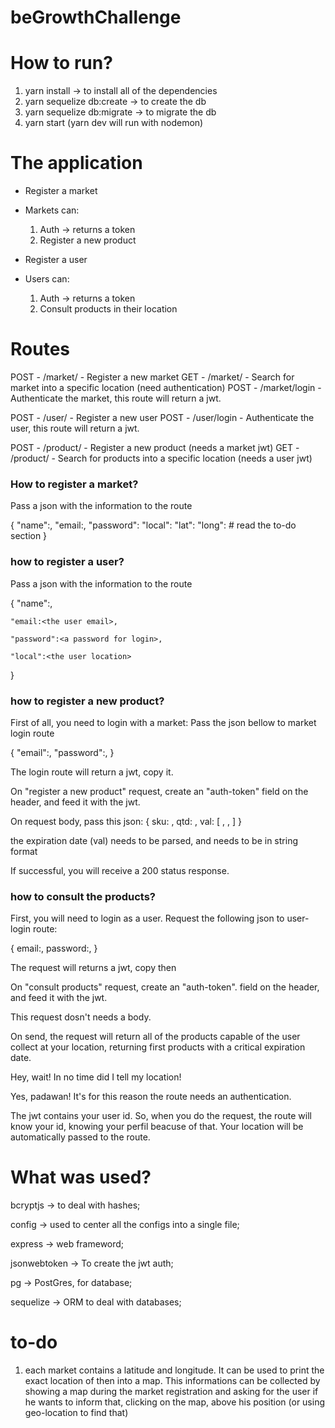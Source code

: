 # beGrowthChallenge

# How to run?

1. yarn install -> to install all of the dependencies
2. yarn sequelize db:create -> to create the db
3. yarn sequelize db:migrate -> to migrate the db
4. yarn start (yarn dev will run with nodemon)

# The application

- Register a market
- Markets can:
    1. Auth -> returns a token
    2. Register a new product

- Register a user
- Users can:
    1. Auth -> returns a token
    2. Consult products in their location

# Routes

POST - /market/ - Register a new market
GET  - /market/ - Search for market into a specific location (need authentication)
POST - /market/login - Authenticate the market, this route will return a jwt.

POST - /user/ - Register a new user
POST - /user/login - Authenticate the user, this route will return a jwt.

POST - /product/ - Register a new product (needs a market jwt)
GET - /product/ - Search for products into a specific location (needs a user jwt)

### How to register a market?

Pass a json with the information to the route

{
    "name":<the market name>,
    "email:<the market email>,
    "password":<a password for login>
    "local":<the market location>
    "lat":<the market location latitude>
    "long":<the market location longitude> # read the to-do section
}

### how to register a user?

Pass a json with the information to the route

{
    "name":<the user name>,
    
    "email:<the user email>,
    
    "password":<a password for login>,
    
    "local":<the user location>
}

### how to register a new product?

First of all, you need to login with a market:
Pass the json bellow to market login route

{
    "email":<the market email>,
    "password":<the market password>,
}

The login route will return a jwt, copy it.

On "register a new product" request, create an "auth-token"
field on the header, and feed it with the jwt.

On request body, pass this json:
{
    sku: <product sku>,
    qtd: <quantity>,
    val: [ <year>, <month>, <day> ] 
}

the expiration date (val) needs to be parsed, and needs to be in string format

If successful, you will receive a 200 status response.

### how to consult the products?

First, you will need to login as a user.
Request the following json to user-login route:

{
    email:<user email>,
    password:<user password>,
}

The request will returns a jwt, copy then

On "consult products" request, create an "auth-token".
field on the header, and feed it with the jwt.

This request dosn't needs a body.

On send, the request will return all of the products capable of the user
collect at your location, returning first products with a critical expiration date.

Hey, wait! In no time did I tell my location!

Yes, padawan! It's for this reason the route needs an authentication.

The jwt contains your user id. So, when you do the request, the route will
know your id, knowing your perfil beacuse of that.
Your location will be automatically passed to the route.

# What was used?

bcryptjs -> to deal with hashes;

config -> used to center all the configs into a single file;

express -> web frameword;

jsonwebtoken -> To create the jwt auth;

pg -> PostGres, for database;

sequelize -> ORM to deal with databases;

# to-do

1. each market contains a latitude and longitude. It can be used to print the exact location
of then into a map. This informations can be collected by showing a map during the market registration
and asking for the user if he wants to inform that, clicking on the map, above his position (or using geo-location to find that)

